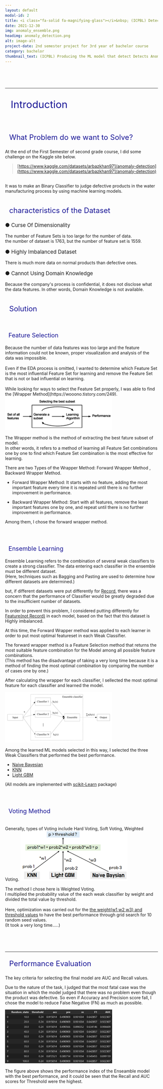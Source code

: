 ```yaml
---
layout: default
modal-id: 2
title: <i class="fa-solid fa-magnifying-glass"></i>&nbsp; (ICPBL) Detecting Anomalies using Machine Learning
date: 2021-12-30
img: anomaly_ensemble.png
headimg: anomaly_detection.png
alt: image-alt
project-date: 2nd semester project for 3rd year of bachelor course
category: bachelor
thumbnail_text: (ICPBL) Producing the ML model that detect Detects Anomalies in Wafer Manufacturing
---
```




<br><br><br>   


***
<p style="font-size: 33px; color: rgb(25, 22, 150)"><i class="fas fa-glasses"></i>&nbsp; Introduction </p>
<br>
<p style="font-size: 24px; color: rgb(25, 22, 150)"> <i class="fa fa-question-circle" aria-hidden="true"></i>&nbsp; What Problem do we want to Solve?  </p>

At the end of the First Semester of second grade course, I did some challenge on the Kaggle site below.
>[https://www.kaggle.com/datasets/arbazkhan971/anomaly-detection](https://www.kaggle.com/datasets/arbazkhan971/anomaly-detection)

<br>
It was to make an Binary Classifier to judge defective products in the water manufacturing process by using machine learning models.<br>
<br>

<p style="font-size: 24px; color: rgb(25, 22, 150)"> <i class="fas fa-lightbulb" aria-hidden="true"></i>&nbsp; characteristics of the Dataset </p>

<p style="font-size: 17px;" style="color: rgb(0, 60, 205);">
● Curse Of Dimensionality</p>
The number of Feature Sets is too large for the number of data.<br>
the number of dataset is 1763, but the number of feature set is 1559.


<p style="font-size: 17px;" style="color: rgb(0, 60, 205);">
● Highly Imbalanced Dataset</p>
There is much more data on normal products than defective ones.

<p style="font-size: 17px;" style="color: rgb(0, 60, 205);">
● Cannot Using Domain Knowledge</p>
Because the company's process is confidential, it does not disclose what the data features. In other words, Domain Knowledge is not available.


<br>
<br>

<p style="font-size: 24px; color: rgb(25, 22, 150)"> <i class="far fa-lightbulb" aria-hidden="true"></i>&nbsp; Solution </p>
<br>

<p style="font-size: 20px; color: rgb(25, 22, 150)"> <i class="fa-solid fa-play"></i>
&nbsp; Feature Selection </p>
Because the number of data features was too large and the feature information could not be known, proper visualization and analysis of the data was impossible.<br>
<br>
Even if the EDA process is omitted, I wanted to determine which Feature Set is the most influential Feature Set for learning and remove the Feature Set that is not or bad influential on learning.<br>
<br>
While looking for ways to select the Feature Set properly, I was able to find the [Wrapper Method](https://wooono.tistory.com/249).


<img src="img/posting/posting_anomaly/wrapper.png" style="height: 70%; width: 70%;">

The Wrapper method is the method of extracting the best fature subset of model.<br>
In other words, it refers to a method of learning all Feature Set combinations one by one to find which Feature Set combination is the most effective for learning.


There are two Types of the Wrapper Method: Forward Wrapper Method , Backward Wrapper Method.

- Forward Wrapper Method:
It starts with no feature, adding the most important feature every time it is repeated until there is no further improvement in performance.

- Backward Wrapper Method:
Start with all features, remove the least important features one by one, and repeat until there is no further improvement in performance.

Among them, I chose the forward wrapper method.

<br><br>

<p style="font-size: 20px; color: rgb(25, 22, 150)"> <i class="fa-solid fa-play"></i>
&nbsp; Ensemble Learning </p>
Ensemble Learning refers to the combination of several weak classifiers to create a strong classifier. The data entering each classifier in the ensemble must be different dataset.<br>
(Here, techniques such as Bagging and Pasting are used to determine how different datasets are determined.)

but, if different datasets were put differently for <u>Record</u>, there was a concern that the performance of Classifier would be greatly degraded due to the insufficient number of datasets.

In order to prevent this problem, I considered putting differently for <u>Feature(not Record)</u> in each model, based on the fact that this dataset is Highly imbalanced.

At this time, the Forward Wrapper method was applied to each learner in order to put most optimal featureset in each Weak Classifier.


The forward wrapper method is a Feature Selection method that returns the most suitable feature combination for the Model among all possible feature combinations.<br>
(This method has the disadvantage of taking a very long time because it is a method of finding the most optimal combination by comparing the number of cases one by one.)

After calculating the wrapper for each classifier, I sellected the most optimal feature for each classifier and learned the model.

<img src="img/posting/posting_anomaly/ensemble.png" style="height: 70%; width: 70%;">


Among the learned ML models selected in this way, I selected the three Weak Classifiers that performed the best performance.<br>


- [Naive Bayesian](https://scikit-learn.org/stable/modules/naive_bayes.html)
- [KNN](https://scikit-learn.org/stable/modules/generated/sklearn.neighbors.KNeighborsClassifier.html)
- [Light GBM](https://lightgbm.readthedocs.io/en/latest/pythonapi/lightgbm.LGBMModel.html)

(All models are implemented with [scikit-Learn](https://scikit-learn.org/stable/) package)


<br><br>
<p style="font-size: 20px; color: rgb(25, 22, 150)"> <i class="fa-solid fa-play"></i>
&nbsp; Voting Method</p>
<br>
Generally, types of Voting include Hard Voting, Soft Voting, Weighted Voting.
<img src="img/posting/posting_anomaly/model_ensemble.png" style="height: 70%; width: 70%;">

The method I chose here is Weighted Voting.<br>
I multiplied the probability value of the each weak classifier by weight and divided the total value by threshold.<br>
<br>
Here, optimization was carried out for the <u>the weight(w1,w2,w3) and threshold values</u> to have the best performance through grid search for 10 random seed values.<br>
(It took a very long time.....)

<br><br><br>


***
<p style="font-size: 24px; color: rgb(25, 22, 150)"> <i class="fa fa-check"></i>&nbsp; Performance Evaluation </p>

The key criteria for selecting the final model are AUC and Recall values.<br>

Due to the nature of the task, I judged that the most fatal case was the situation in which the model judged that there was no problem even though the product was defective. So even if Accuracy and Precision score fall, I chose the model to reduce False Negative (FN) as much as possible.

<img src="img/posting/posting_anomaly/performance.png" style="height: 70%; width: 70%;">

The figure above shows the performance index of the Enseamble model with the best performance, and it could be seen that the Recall and AUC scores for Threshold were the highest.